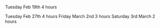 Tuesday Feb 19th 4 hours

Tuesday Feb 27th 4 hours 
Friday  March 2nd 3 hours
Saturday 3rd March 2 hours
